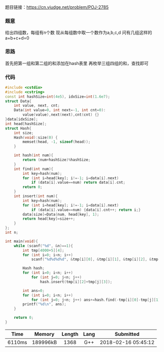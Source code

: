 题目链接：<https://cn.vjudge.net/problem/POJ-2785>

### 题意
给出四组数，每组有n个数
现从每组数中取一个数作为a,b,c,d
问有几组这样的a+b+c+d=0

### 思路
首先把第一组和第二组的和添加在hash表里
再枚举三组四组的和，查找即可

### 代码
```cpp
#include <cstdio>
#include <cstring>
const int hashSize=int(4e5), idxSize=int(1.6e7);
struct Data{
    int value, next, cnt;
    Data(int value=0, int next=-1, int cnt=0):
        value(value),next(next),cnt(cnt) {}
}data[idxSize];
int head[hashSize];
struct Hash{
    int size;
    Hash(void):size(0) {
        memset(head, -1, sizeof(head));
    }

    int hash(int num){
        return (num+hashSize)%hashSize;
    }
    int find(int num){
        int key=hash(num);
        for (int i=head[key]; i!=-1; i=data[i].next)
            if (data[i].value==num) return data[i].cnt;
        return 0;
    }
    int insert(int num){
        int key=hash(num);
        for (int i=head[key]; i!=-1; i=data[i].next)
            if (data[i].value==num) {data[i].cnt++; return i;}
        data[size]=Data(num, head[key], 1);
        return head[key]=size++;
    }
};
int n;

int main(void){
    while (scanf("%d", &n)==1){
        int tmp[4000+5][4];
        for (int i=0; i<n; i++)
            scanf("%d%d%d%d", &tmp[i][0], &tmp[i][1], &tmp[i][2], &tmp[i][3]);

        Hash hash;
        for (int i=0; i<n; i++)
            for (int j=0; j<n; j++)
                hash.insert(tmp[i][2]+tmp[j][3]);

        int ans=0;
        for (int i=0; i<n; i++)
            for (int j=0; j<n; j++) ans+=hash.find(-tmp[i][0]-tmp[j][1]);
        printf("%d\n", ans);
    }

    return 0;
}

```

Time|Memory|Length|Lang|Submitted
:-:|:-:|:-:|:-:|:-:
6110ms|189996kB|1368|G++|2018-02-16 05:45:12